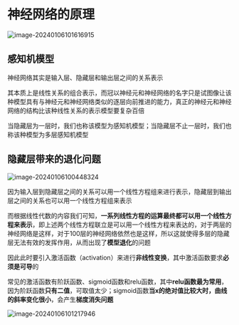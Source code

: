 # 神经网络的原理

![image-20240106101616915](https://evinci.oss-cn-hangzhou.aliyuncs.com/img/image-20240106101616915.png)

## 感知机模型

神经网络其实是输入层、隐藏层和输出层之间的关系表示

其本质上是线性关系的组合表示，而冠以神经元和神经网络的名字只是试图像让该种模型具有与神经元和神经网络类似的逐层向前推进的能力，真正的神经元和神经网络的结构比该种线性关系的表示模型要复杂百倍

当隐藏层为一层时，我们也称该模型为感知机模型；当隐藏层不止一层时，我们也称该种模型为多层感知机模型

## 隐藏层带来的退化问题

![image-20240106100448324](https://evinci.oss-cn-hangzhou.aliyuncs.com/img/image-20240106100448324.png)

因为输入层到隐藏层之间的关系可以用一个线性方程组来进行表示，隐藏层到输出层之间的关系也可以用一个线性方程组来表示

而根据线性代数的内容我们可知，**一系列线性方程的运算最终都可以用一个线性方程来表示**，即上述两个线性方程联立是可以用一个线性方程来表达的，对于两层的神经网络是这样，对于100层的神经网络依然也是这样，所以这就使得多层的隐藏层无法有效的发挥作用，从而出现了**模型退化**的问题

因此此时要引入激活函数（activation）来进行**非线性变换**，其中激活函数要求**必须是可导**的

常见的激活函数有阶跃函数、sigmoid函数和relu函数，其中**relu函数最为常用**，因为阶跃函数**只有二值**，可取值太少；sigmoid函数**当x的绝对值比较大时，曲线的斜率变化很小**，会产生**梯度消失问题**

![image-20240106101217946](https://evinci.oss-cn-hangzhou.aliyuncs.com/img/image-20240106101217946.png)
